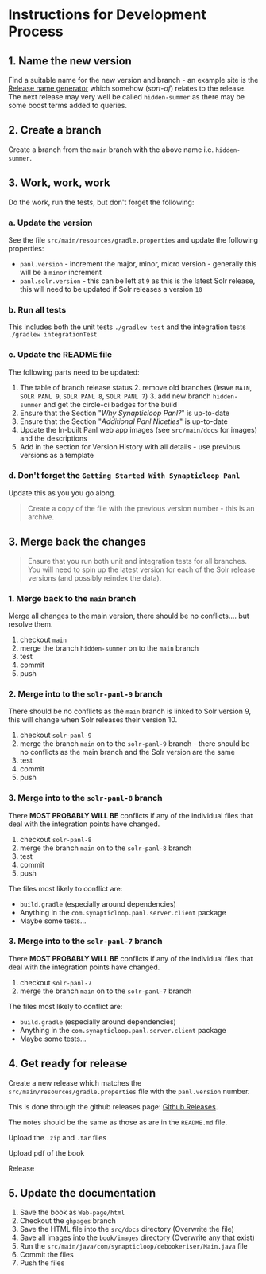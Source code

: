 # Instructions for Development Process

## 1. Name the new version 

Find a suitable name for the new version and branch - an example site is the [Release name generator](https://codesandbox.io/p/sandbox/release-name-generator-5ow5w?file=%2Fsrc%2Findex.js) 
which somehow (_sort-of_) relates to the release.  The next release may very well be called `hidden-summer` as there may 
be some boost terms added to queries.

## 2. Create a branch 

Create a branch from the `main` branch with the above name i.e. `hidden-summer`.

## 3. Work, work, work

Do the work, run the tests, but don't forget the following:

### a. Update the version

See the file `src/main/resources/gradle.properties` and update the following properties:

 - `panl.version` - increment the major, minor, micro version - generally this will be a `minor` increment
 - `panl.solr.version` - this can be left at `9` as this is the latest Solr release, this will need to be updated if Solr releases a version `10`

### b. Run all tests

This includes both the unit tests `./gradlew test` and the integration tests `./gradlew integrationTest`

### c. Update the README file

The following parts need to be updated:

1. The table of branch release status
   2. remove old branches (leave `MAIN`, `SOLR PANL 9`, `SOLR PANL 8`, `SOLR PANL 7`)
   3. add new branch `hidden-summer` and get the circle-ci badges for the build
2. Ensure that the Section "_Why Synapticloop Panl?_" is up-to-date 
2. Ensure that the Section "_Additional Panl Niceties_" is up-to-date 
3. Update the In-built Panl web app images (see `src/main/docs` for images) and the descriptions 
4. Add in the section for Version History with all details - use previous versions as a template

### d. Don't forget the `Getting Started With Synapticloop Panl` 

Update this as you you go along.

> Create a copy of the file with the previous version number - this is an archive.

## 3. Merge back the changes

> Ensure that you run both unit and integration tests for all branches.  You will need to spin up the latest version for 
> each of the Solr release versions (and possibly reindex the data).

### 1. Merge back to the `main` branch

Merge all changes to the main version, there should be no conflicts....  but resolve them.

1. checkout `main`
2. merge the branch `hidden-summer` on to the `main` branch
1. test
1. commit
1. push


### 2. Merge into to the `solr-panl-9` branch

There should be no conflicts as the `main` branch is linked to Solr version 9, this will change when Solr releases their 
version 10.

1. checkout `solr-panl-9`
1. merge the branch `main` on to the `solr-panl-9` branch - there should be no conflicts as the main branch and the Solr version are the same
1. test
1. commit
1. push


### 3. Merge into to the `solr-panl-8` branch

There **MOST PROBABLY WILL BE** conflicts if any of the individual files that deal with the integration points have 
changed.

1. checkout `solr-panl-8`
1. merge the branch `main` on to the `solr-panl-8` branch
1. test
1. commit
1. push

The files most likely to conflict are:

 - `build.gradle` (especially around dependencies)
 - Anything in the `com.synapticloop.panl.server.client` package
 - Maybe some tests...

### 3. Merge into to the `solr-panl-7` branch

There **MOST PROBABLY WILL BE** conflicts if any of the individual files that deal with the integration points have
changed.

1. checkout `solr-panl-7`
1. merge the branch `main` on to the `solr-panl-7` branch

The files most likely to conflict are:

- `build.gradle` (especially around dependencies)
- Anything in the `com.synapticloop.panl.server.client` package
- Maybe some tests...

## 4. Get ready for release

Create a new release which matches the `src/main/resources/gradle.properties` file with the `panl.version` number.

This is done through the github releases page: [Github Releases](https://github.com/synapticloop/panl/releases).

The notes should be the same as those as are in the `README.md` file.

Upload the `.zip` and `.tar` files 

Upload pdf of the book 

Release

## 5. Update the documentation

1. Save the book as `Web-page/html`
2. Checkout the `ghpages` branch
3. Save the HTML file into the `src/docs` directory (Overwrite the file)
4. Save all images into the `book/images` directory (Overwrite any that exist)
5. Run the `src/main/java/com/synapticloop/debookeriser/Main.java` file
6. Commit the files
7. Push the files